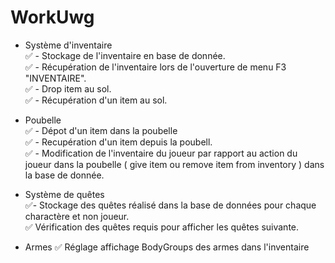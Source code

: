 # WorkUwg

- Système d'inventaire</br>
    ✅ - Stockage de l'inventaire en base de donnée.</br>
    ✅ - Récupération de l'inventaire lors de l'ouverture de menu F3 "INVENTAIRE".</br>
    ✅ - Drop item au sol.</br>
    ✅ - Récupération d'un item au sol.</br>

- Poubelle</br>
    ✅ - Dépot d'un item dans la poubelle</br>
    ✅ - Recupération d'un item depuis la poubell.</br>
    ✅ - Modification de l'inventaire du joueur par rapport au action du joueur dans la poubelle ( give item ou remove item from inventory ) dans la base de donnée.</br>

- Système de quêtes</br>
    ✅- Stockage des quêtes réalisé dans la base de données pour chaque charactère et non joueur.</br>
    ✅ Vérification des quêtes requis pour afficher les quêtes suivante.</br>

- Armes
    ✅ Réglage affichage BodyGroups des armes dans l'inventaire
